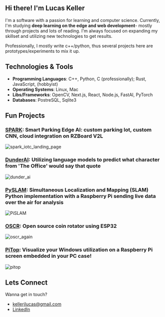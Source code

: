 ## Hi there! I'm Lucas Keller

I'm a software with a passion for learning and computer science. Currently, I'm studying **deep learning on the edge and web development**- mostly through projects and lots of reading. I'm always focused on expanding my skillset and utilizing new technologies to get results.

Professionally, I mostly write c++/python, thus several projects here are prototypes/experiments to mix it up.

## Technologies & Tools
- **Programming Languages**: C++, Python, C (professionally); Rust, JavaScript, (hobbyist)
- **Operating Systems**: Linux, Mac
- **Libs/Frameworks**: OpenCV, Next.js, React, Node.js, FastAI, PyTorch
- **Databases**: PostreSQL,  Sqlite3

## Fun Projects
### [SPARK](https://github.com/ljkeller/SPARK): Smart Parking Edge AI: custom parking lot, custom CNN, cloud integration on RZBoard V2L
![spark_iotc_landing_page](https://github.com/ljkeller/ljkeller/assets/44109284/2e7f03ff-2b09-478b-b4fc-78278614078d)

### [DunderAI](https://github.com/ljkeller/DunderQueryin): Utilizing language models to predict what character from 'The Office' would say that quote
![dunder_ai](https://github.com/ljkeller/ljkeller/assets/44109284/59f9f189-c86f-4328-949c-cfb9a26d8d25)

### [PySLAM](https://github.com/ljkeller/PySlam): Simultaneous Localization and Mapping (SLAM) Python implementation with a Raspberry Pi sending live data over the air for analysis
![PiSLAM](https://user-images.githubusercontent.com/44109284/227739106-395a98ed-5f8d-4a81-9826-ae7ba09929e0.png)

### [OSCR](https://github.com/ljkeller/Oscr): Open source coin rotator using ESP32
![oscr_again](https://github.com/ljkeller/ljkeller/assets/44109284/fa551b1c-b558-4fd2-9aa1-17d986466bd9)

### [PiTop](https://github.com/ljkeller/pitop): Visualize your Windows utilization on a Raspberry Pi screen embedded in your PC case!
![pitop](https://github.com/ljkeller/ljkeller/assets/44109284/9f14d156-0c90-401f-9078-26b860330790)

## Lets Connect
Wanna get in touch?
- kellerjlucas@gmail.com
- [LinkedIn](https://www.linkedin.com/in/lucas-j-keller/)

